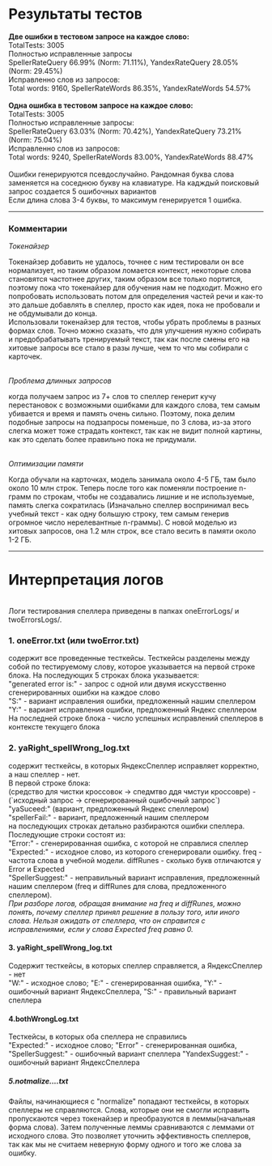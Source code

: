 <h1>Результаты тестов</h1>
<b>Две ошибки в тестовом запросе на каждое слово:</b> <br>
    TotalTests: 3005<br>
    Полностью исправленные запросы<br>
       SpellerRateQuery 66.99% (Norm: 71.11%),  YandexRateQuery 28.05% (Norm: 29.45%)<br>
    Исправленно слов из запросов:<br>
       Total words: 9160, SpellerRateWords 86.35%, YandexRateWords 54.57%<br>
<br>
<b>Одна ошибка в тестовом запросе на каждое слово:</b><br>
    TotalTests: 3005<br>
    Полностью исправленные запросы:<br>
        SpellerRateQuery 63.03% (Norm: 70.42%),  YandexRateQuery 73.21% (Norm: 75.04%)<br>
    Исправленно слов из запросов:<br>
        Total words: 9240, SpellerRateWords 83.00%, YandexRateWords 88.47%<br><br>
Ошибки генерируются псевдослучайно. Рандомная буква слова заменяется на соседнюю букву на клавиатуре. На кадждый поисковый запрос создается 5 ошибочных вариантов<br>
Если длина слова 3-4 буквы, то максимум генерируется 1 ошибка.<br>
<hr>


<h3>Комментарии</h3>
<p><i>Токенайзер</i></p>
Токенайзер добавить не удалось, точнее с ним тестировали он все нормализует, но таким образом ломается контекст, некоторые слова становятся частотнее других, таким образом все только портится, поэтому пока что токенайзер для обучения нам не подходит. Можно его попробовать  использовать потом для определения частей речи и как-то это дальше добавлять в спеллер, просто как идея, пока не пробовали и не обдумывали до конца.<br>
Использовали токенайзер для тестов, чтобы убрать проблемы в разных формах слов. Точно можно сказать, что для улучшения нужно собирать и предобрабатывать тренируемый текст, так как после смены его на хитовые запросы все стало в разы лучше, чем то что мы собирали с карточек.<br><br>
<p><i>Проблема длинных запросов</i></p>
когда получаем запрос из 7+ слов то спеллер генерит кучу перестановок с возможными ошибками для каждого слова, тем самым убивается и время и память очень сильно. Поэтому, пока делим подобные запросы на подзапросы поменьше, по 3 слова, из-за этого слегка может тоже страдать контекст, так как не видит полной картины, как это сделать более правильно пока не придумали.<br><br>
<p><i>Оптимизации памяти</i></p>
Когда обучали на карточках, модель занимала около 4-5 ГБ, там было около 10 млн строк. Теперь после того как поменяли построение n-грамм по строкам, чтобы не создавались лишние и не используемые, память слегка сократилась (Изначально спеллер воспринимал весь учебный текст - как одну большую строку, тем самым генерив огромное число нерелевантные n-граммы). С новой моделью из хитовых запросов, она 1.2 млн строк, все стало весить в памяти около 1-2 ГБ.<hr>
<h1>Интерпретация логов</h1>
<br>
Логи тестирования спеллера приведены в папках oneErrorLogs/ и twoErrorsLogs/.<br>
<h3>1. oneError.txt (или twoError.txt)</h3>
содержит все проведенные тесткейсы. Тесткейсы разделены между собой по тестируемому слову, которое указывается на первой строке блока. На последующих 5 строках блока указывается:<br> 
"generated error is:" - запрос с одной или двумя искусственно сгенерированных ошибки на каждое слово<br>
"S:" -  вариант исправления ошибки, предложенный нашим спеллером<br>
"Y:" - вариант исправления ошибки, предложенный Яндекс спеллером<br>
На последней строке блока - число успешных исправлений спеллеров в контексте текущего блока<br>
<h3>2. yaRight_spellWrong_log.txt</h3>
содержит тесткейсы, в которых ЯндексСпеллер исправляет корректно, а наш спеллер - нет.<br> В первой строке блока: <br>
(средство для чистки кроссовок -> спедмтво ддя чмстуи кроссовре) - (`исходный запрос -> сгенерированный ошибочный запрос`) <br>
"yaSuceed:" (вариант, предложенный Яндекс спеллером)<br>
"spellerFail:" - вариант, предложенный нашим спеллером<br>
на последующих строках детально разбираются ошибки спеллера. Последующие строки состоят из:<br>
"Error:" - сгенерированная ошибка, с которой не справлися спеллер<br>
"Expected:" - исходное слово, из которого сгенерировали ошибку. freq - частота слова в учебной модели. diffRunes - сколько букв отличаются у Error и Expected<br>
"SpellerSuggest:" - неправильный вариант исправления, предложенный нашим спеллером (freq и diffRunes для слова, предложенного спеллером).<br>
<i>При разборе логов, обращая внимание на freq и diffRunes, можно понять, почему спеллер принял решение в пользу того, или иного слова. Нельзя ожидать от спеллера, что он справится с исправлениями, если у слова Expected freq равно 0.</i>
<h4>3. yaRight_spellWrong_log.txt</h4>
Содержит тесткейсы, в которых спеллер справляется, а ЯндексСпеллер - нет<br>
"W:" - исходное слово; "E:" - сгенерированная ошибка, "Y:" - ошибочный вариант ЯндексСпеллера, "S:" - правильный вариант спеллера<br>
<h4>4.bothWrongLog.txt</h4>
Тесткейсы, в которых оба спеллера не справились<br>
"Expected:" - исходное слово; "Error" - сгенерированная ошибка, "SpellerSuggest:" - ошибочный вариант спеллера "YandexSuggest:" - ошибочный вариант ЯндексСпеллера<br>
<h5>5.notmalize....txt</h5>
Файлы, начинающиеся с "normalize" попадают тесткейсы, в которых спеллеры не справляются. Слова, которые они не смогли исправить пропускаются через токенайзер и преобразуются в леммы(начальная форма слова). Затем полученные леммы сравниваются с леммами от исходного слова. Это позволяет уточнить эффективность спеллеров, так как мы не считаем неверную форму одного и того же слова за ошибку.

